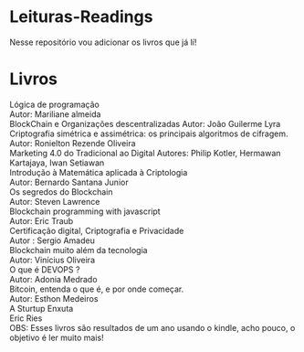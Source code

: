 # Leituras-Readings
Nesse repositório vou adicionar os livros que já lí! 
<h1> Livros </h1> 
Lógica de programação 
<br>
Autor: Mariliane almeida 
<br>
BlockChain e Organizações descentralizadas 
Autor: João Guilerme Lyra 
<br>
Criptografia simétrica e assimétrica: os principais algoritmos de cifragem.
Autor: Ronielton Rezende Oliveira 
<br>
Marketing 4.0 do Tradicional ao Digital 
Autores: Philip Kotler, Hermawan Kartajaya, Iwan Setiawan 
<br>
Introdução à Matemática aplicada à Criptologia
<br>
Autor: Bernardo Santana Junior 
<br> 
Os segredos do Blockchain 
<br>
Autor: Steven Lawrence 
<br>
Blockchain programming with javascript
<br>
Autor: Eric Traub 
<br> 
Certificação digital, Criptografia e Privacidade 
<br>
Autor : Sergio Amadeu 
<br>
Blockchain muito além da tecnologia 
<br>
Autor: Vinícius Oliveira 
<br>
O que é DEVOPS ?
<br>
Autor: Adonia Medrado 
<br> 
Bitcoin, entenda o que é, e por onde começar.
<br>
Autor: Esthon Medeiros 
<br>
A Sturtup Enxuta
<br>
Eric Ries 
<br>
OBS: Esses livros são resultados de um ano usando o kindle, acho pouco, o objetivo é ler muito mais!
